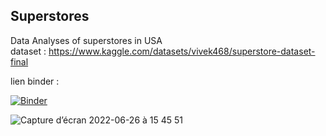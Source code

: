 ## Superstores  
Data Analyses of superstores in USA  
dataset : https://www.kaggle.com/datasets/vivek468/superstore-dataset-final  

lien binder :   

[![Binder](https://mybinder.org/badge_logo.svg)](https://mybinder.org/v2/gh/karimsab/Superstores/HEAD)


![Capture d’écran 2022-06-26 à 15 45 51](https://user-images.githubusercontent.com/62601686/175817656-dc587315-eff9-4a0a-9534-c389b9bfc787.png)
